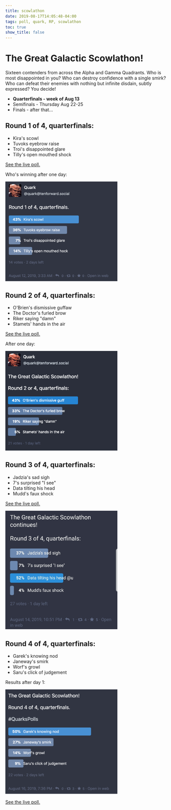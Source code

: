 ```yaml
---
title: scowlathon
date: 2019-08-17T14:05:48-04:00
tags: poll, quark, RP, scowlathon
toc: true
show_title: false
---
```


# The Great Galactic Scowlathon!
Sixteen contenders from across the Alpha and Gamma Quadrants. Who is most disappointed in you? Who can destroy confidence with a single smirk? Who can defeat their enemies with nothing but infinite disdain, subtly expressed?
You decide!

- **Quarterfinals - week of Aug 13**
- Semifinals - Thursday Aug 22-25
- Finals - after that...

## Round 1 of 4, quarterfinals:

- Kira's scowl
- Tuvoks eyebrow raise
- Troi's disappointed glare
- Tilly's open mouthed shock

[See the live poll.](https://tenforward.social/@quark/102602847718286940)

Who's winning after one day:

<img src="/assets/scowlathon_day1.png" width="350"/>

## Round 2 of 4, quarterfinals:

- O'Brien's dismissive guffaw
- The Doctor's furled brow
- Riker saying "damn"
- Stamets' hands in the air

[See the live poll.](https://tenforward.social/@quark/102605886280495828)

After one day:

<img src="/assets/scowlathon_day2.png" width="350"/>

## Round 3 of 4, quarterfinals:

- Jadzia's sad sigh
- 7's surprised "I see"
- Data tilting his head
- Mudd's faux shock

[See the live poll.](https://tenforward.social/@quark/102618727359802703)

<img src="/assets/scowlathon_day3.jpg" width="350"/>

## Round 4 of 4, quarterfinals:

- Garek's knowing nod
- Janeway's smirk
- Worf's growl
- Saru's click of judgement

Results after day 1:

<img src="/assets/scowlathon_day4.png" width="350"/>

[See the live poll.](https://tenforward.social/@quark/102629283657827843)



